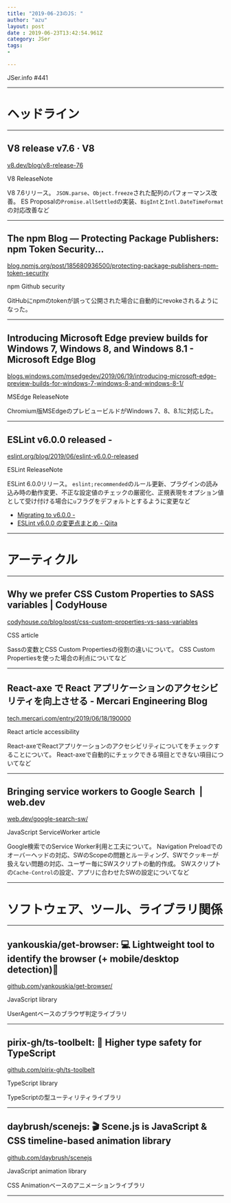 ```yaml
---
title: "2019-06-23のJS: "
author: "azu"
layout: post
date : 2019-06-23T13:42:54.961Z
category: JSer
tags:
-

---
```


JSer.info #441

----

<h1 class="site-genre">ヘッドライン</h1>

----

## V8 release v7.6 · V8
[v8.dev/blog/v8-release-76](https://v8.dev/blog/v8-release-76 "V8 release v7.6 · V8")
<p class="jser-tags jser-tag-icon"><span class="jser-tag">V8</span> <span class="jser-tag">ReleaseNote</span></p>

V8 7.6リリース。
`JSON.parse`、`Object.freeze`された配列のパフォーマンス改善。
ES Proposalの`Promise.allSettled`の実装、`BigInt`と`Intl.DateTimeFormat`の対応改善など


----

## The npm Blog — Protecting Package Publishers: npm Token Security...
[blog.npmjs.org/post/185680936500/protecting-package-publishers-npm-token-security](https://blog.npmjs.org/post/185680936500/protecting-package-publishers-npm-token-security "The npm Blog — Protecting Package Publishers: npm Token Security...")
<p class="jser-tags jser-tag-icon"><span class="jser-tag">npm</span> <span class="jser-tag">Github</span> <span class="jser-tag">security</span></p>

GitHubにnpmのtokenが誤って公開された場合に自動的にrevokeされるようになった。


----

## Introducing Microsoft Edge preview builds for Windows 7, Windows 8, and Windows 8.1 - Microsoft Edge Blog
[blogs.windows.com/msedgedev/2019/06/19/introducing-microsoft-edge-preview-builds-for-windows-7-windows-8-and-windows-8-1/](https://blogs.windows.com/msedgedev/2019/06/19/introducing-microsoft-edge-preview-builds-for-windows-7-windows-8-and-windows-8-1/ "Introducing Microsoft Edge preview builds for Windows 7, Windows 8, and Windows 8.1 - Microsoft Edge Blog")
<p class="jser-tags jser-tag-icon"><span class="jser-tag">MSEdge</span> <span class="jser-tag">ReleaseNote</span></p>

Chromium版MSEdgeのプレビュービルドがWindows 7、8、8.1に対応した。


----

## ESLint v6.0.0 released -
[eslint.org/blog/2019/06/eslint-v6.0.0-released](https://eslint.org/blog/2019/06/eslint-v6.0.0-released "ESLint v6.0.0 released -")
<p class="jser-tags jser-tag-icon"><span class="jser-tag">ESLint</span> <span class="jser-tag">ReleaseNote</span></p>

ESLint 6.0.0リリース。
`eslint;recommended`のルール更新、プラグインの読み込み時の動作変更、不正な設定値のチェックの厳密化、正規表現をオプション値として受け付ける場合に`u`フラグをデフォルトとするように変更など

- [Migrating to v6.0.0 -](https://eslint.org/docs/user-guide/migrating-to-6.0.0 "Migrating to v6.0.0 -")
- [ESLint v6.0.0 の変更点まとめ - Qiita](https://qiita.com/mysticatea/items/274347ff9473b26b575a "ESLint v6.0.0 の変更点まとめ - Qiita")

----
<h1 class="site-genre">アーティクル</h1>

----

## Why we prefer CSS Custom Properties to SASS variables | CodyHouse
[codyhouse.co/blog/post/css-custom-properties-vs-sass-variables](https://codyhouse.co/blog/post/css-custom-properties-vs-sass-variables "Why we prefer CSS Custom Properties to SASS variables | CodyHouse")
<p class="jser-tags jser-tag-icon"><span class="jser-tag">CSS</span> <span class="jser-tag">article</span></p>

Sassの変数とCSS Custom Propertiesの役割の違いについて。
CSS Custom Propertiesを使った場合の利点についてなど


----

## React-axe で React アプリケーションのアクセシビリティを向上させる - Mercari Engineering Blog
[tech.mercari.com/entry/2019/06/18/190000](https://tech.mercari.com/entry/2019/06/18/190000 "React-axe で React アプリケーションのアクセシビリティを向上させる - Mercari Engineering Blog")
<p class="jser-tags jser-tag-icon"><span class="jser-tag">React</span> <span class="jser-tag">article</span> <span class="jser-tag">accessibility</span></p>

React-axeでReactアプリケーションのアクセシビリティについてをチェックすることについて。
React-axeで自動的にチェックできる項目とできない項目についてなど


----

## Bringing service workers to Google Search  |  web.dev
[web.dev/google-search-sw/](https://web.dev/google-search-sw/ "Bringing service workers to Google Search  |  web.dev")
<p class="jser-tags jser-tag-icon"><span class="jser-tag">JavaScript</span> <span class="jser-tag">ServiceWorker</span> <span class="jser-tag">article</span></p>

Google検索でのService Worker利用と工夫について。
Navigation Preloadでのオーバーヘッドの対応、SWのScopeの問題とルーティング、SWでクッキーが扱えない問題の対応、ユーザー毎にSWスクリプトの動的作成。
SWスクリプトの`Cache-Control`の設定、アプリに合わせたSWの設定についてなど


----
<h1 class="site-genre">ソフトウェア、ツール、ライブラリ関係</h1>

----

## yankouskia/get-browser: 💻 Lightweight tool to identify the browser (+ mobile/desktop detection)📱
[github.com/yankouskia/get-browser/](https://github.com/yankouskia/get-browser/ "yankouskia/get-browser: 💻 Lightweight tool to identify the browser (+ mobile/desktop detection)📱")
<p class="jser-tags jser-tag-icon"><span class="jser-tag">JavaScript</span> <span class="jser-tag">library</span></p>

UserAgentベースのブラウザ判定ライブラリ


----

## pirix-gh/ts-toolbelt: 👷 Higher type safety for TypeScript
[github.com/pirix-gh/ts-toolbelt](https://github.com/pirix-gh/ts-toolbelt "pirix-gh/ts-toolbelt: 👷 Higher type safety for TypeScript")
<p class="jser-tags jser-tag-icon"><span class="jser-tag">TypeScript</span> <span class="jser-tag">library</span></p>

TypeScriptの型ユーティリティライブラリ


----

## daybrush/scenejs: 🎬 Scene.js is JavaScript & CSS timeline-based animation library
[github.com/daybrush/scenejs](https://github.com/daybrush/scenejs "daybrush/scenejs: 🎬 Scene.js is JavaScript & CSS timeline-based animation library")
<p class="jser-tags jser-tag-icon"><span class="jser-tag">JavaScript</span> <span class="jser-tag">animation</span> <span class="jser-tag">library</span></p>

CSS Animationベースのアニメーションライブラリ


----
